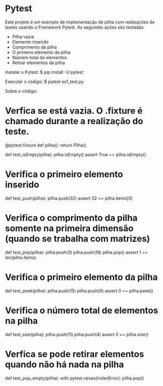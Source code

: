 # Pytest

Este projeto é um exemplo de implementação de pilha com realizações de testes usando o Framework Pytest.
As seguintes ações são testadas:
- Pilha vazia
- Elemento inserido
- Comprimento da  pilha
- O primeiro elemento da  pilha
- Número total de elementos
- Retirar elementos da pilha

Instalar o Pytest:
$ pip install -U pytest

Executar o código:
$ pytest ex1_test.py 

Sobre o código:

# Verfica se está vazia. O  .fixture é chamado durante a realização do teste. 
@pytest.fixture
def pilha():
    return Pilha()

def test_isEmpty(pilha): 
    pilha.isEmpty()
    assert True == pilha.isEmpty()
    
# Verifica o primeiro elemento inserido
def test_push(pilha): 
    pilha.push(32)
    assert 32 == pilha.items[0]

# Verifica o comprimento da pilha somente na primeira dimensão (quando se trabalha com matrizes)
def test_pop(pilha): pilha.push(3)
    pilha.push(18)
    pilha.pop()
    assert 1 == len(pilha.items)
    
# Verifica o primeiro elemento da pilha    
def test_peek(pilha): 
    pilha.push(15)
    pilha.push(0)
    assert 0 == pilha.peek() 
    
# Verifica o número total de elementos na pilha    
def test_size(pilha): 
    pilha.push(11)
    pilha.push(4)
    assert 2 == pilha.size() 

# Verfica se pode retirar elementos quando não há nada na pilha
def test_pop_empty(pilha): 
    with pytest.raises(IndexError):
        pilha.pop()
     
